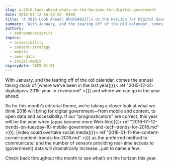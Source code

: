 ```yaml
---
slug: a-2016-look-ahead-whats-on-the-horizon-for-digital-government
date: 2016-01-12 16:58:52 -0400
title: 'A 2016 Look Ahead: What&#8217;s on the Horizon for Digital Government?'
summary: 'With January, and the tearing off of the old calendar, comes the annual taking stock of where we&#8217;ve been in the last year and where we can go in the year ahead. So for this month&#8217;s editorial theme, we&#8217;re taking a closer look at what we think 2016 will bring for digital government&mdash;from mobile and'
authors:
  - andreanocesigritz
topics:
  - accessibility
  - content-strategy
  - mobile
  - open-data
  - social-media
expirydate: 2025-01-01
---
```


With January, and the tearing off of the old calendar, comes the annual taking stock of [where we&#8217;ve been in the last year]({{< ref "2015-12-31-digitalgovs-2015-year-in-review.md" >}}) and where we can go in the year ahead.

So for this month&#8217;s editorial theme, we&#8217;re taking a closer look at what we think 2016 will bring for digital government—from mobile and content, to open data and accessibility. If our &#8220;prognosticators&#8221; are correct, this year will be the year when [apps become more Web-like]({{< ref "2016-01-12-trends-on-tuesday-10-mobile-government-and-tech-trends-for-2016.md" >}}); [video could overtake social media]({{< ref "2016-01-11-the-content-corner-content-trends-for-2016.md" >}}) as the preferred method to communicate; and the number of sensors providing real-time access to (government) data will dramatically increase&#8230;just to name a few.

Check back throughout this month to see what&#8217;s on the horizon this year.
